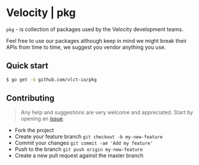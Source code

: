 # Velocity | pkg

`pkg` - is collection of packages used by the Velocity development teams.

Feel free to use our packages although keep in mind we might break their APIs from time to time, we suggest you vendor anything you use.

## Quick start
```bash
$ go get -d github.com/vlct-io/pkg
```

## Contributing
> Any help and suggestions are very welcome and appreciated.
> Start by opening an [issue](https://github.com/vlct-io/pkg/issues/new).

- Fork the project
- Create your feature branch `git checkout -b my-new-feature`
- Commit your changes `git commit -am 'Add my feature'`
- Push to the branch `git push origin my-new-feature`
- Create a new pull request against the master branch
